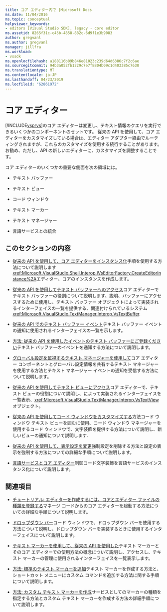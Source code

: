 ```yaml
---
title: コア エディター内で |Microsoft Docs
ms.date: 11/04/2016
ms.topic: conceptual
helpviewer_keywords:
- editors [Visual Studio SDK], legacy - core editor
ms.assetid: 8265f31c-c45b-4858-882c-6d9f1e3b9083
author: gregvanl
ms.author: gregvanl
manager: jillfra
ms.workload:
- vssdk
ms.openlocfilehash: a188116b09b846e81023c239d64d6386c7f2c6ae
ms.sourcegitcommit: 94b3a052fb1229c7e7f8804b09c1d403385c7630
ms.translationtype: MT
ms.contentlocale: ja-JP
ms.lasthandoff: 04/23/2019
ms.locfileid: "62861972"
---
```

# <a name="inside-the-core-editor"></a>コア エディター
[!INCLUDE[vsprvs](../code-quality/includes/vsprvs_md.md)]のコア エディターは変更し、テキスト情報のクエリを実行できるいくつかのコンポーネントのセットです。 従来の API を使用して、コア エディターをカスタマイズしている場合は、エディター アダプター経由でルーティングされますが、これらのカスタマイズを使用する続行することがあります。 お勧め、ただし、API の新しいエディターに、カスタマイズを調整することです。

 コア エディターのいくつかの重要な側面を次の領域には。

- テキスト バッファー

- テキスト ビュー

- コード ウィンドウ

- テキスト マーカー

- テキスト マネージャー

- 言語サービスとの統合

## <a name="in-this-section"></a>このセクションの内容
- [従来の API を使用して、コア エディターをインスタンス化](../extensibility/instantiating-the-core-editor-by-using-the-legacy-api.md)手順を使用する方法について説明します<xref:Microsoft.VisualStudio.Shell.Interop.IVsEditorFactory.CreateEditorInstance%2A>エディター、コアのインスタンスを作成します。

- [従来の API を使用してテキスト バッファーへのアクセス](../extensibility/accessing-the-text-buffer-by-using-the-legacy-api.md)コア エディターでテキスト バッファーの役割について説明します、説明、バッファーにアクセスするために使用し、テキスト バッファー オブジェクトによって実装されるインターフェイスの一覧を提供する、関連付けられているシステム<xref:Microsoft.VisualStudio.TextManager.Interop.VsTextBuffer>.

- [従来の API でのテキスト バッファー イベント](../extensibility/text-buffer-events-in-the-legacy-api.md)テキスト バッファー イベントの通知に使用されるインターフェイスの一覧を示します。

- [方法: 従来の API を使用したイベントのテキスト バッファーにご登録ください](../extensibility/how-to-register-for-text-buffer-events-with-the-legacy-api.md)テキスト バッファーのイベントを通知する方法について説明します。

- [グローバル設定を監視するテキスト マネージャーを使用して](../extensibility/using-the-text-manager-to-monitor-global-settings.md)コア エディター コンポーネントとグローバル設定情報を共有するテキスト マネージャーを使用する方法とテキスト マネージャー イベントの通知を受信する方法について説明します。

- [従来の API を使用してテキスト ビューにアクセス](../extensibility/accessing-thetext-view-by-using-the-legacy-api.md)コア エディターで、テキスト ビューの役割について説明し、によって実装されるインターフェイスを一覧表示、<xref:Microsoft.VisualStudio.TextManager.Interop.VsTextView>オブジェクト。

- [従来の API を使用してコード ウィンドウをカスタマイズする](../extensibility/customizing-code-windows-by-using-the-legacy-api.md)方法コード ウィンドウ テキスト ビューを囲むに使用、コード ウィンドウ マネージャーを使用するコード ウィンドウで、文字装飾を提供する方法について説明し、新しいビューの通知について説明します.

- [従来の API を使用して、表示設定を変更](../extensibility/changing-view-settings-by-using-the-legacy-api.md)強制設定を削除する方法と設定の表示を強制する方法についての詳細な手順について説明します。

- [言語サービスとコア エディター](../extensibility/language-services-and-the-core-editor.md)制御コード文字装飾を言語サービスのインスタンス化について説明します。

## <a name="related-sections"></a>関連項目
- [チュートリアル: エディターを作成するには、コアとエディター ファイルの種類を登録する](../extensibility/walkthrough-creating-a-core-editor-and-registering-an-editor-file-type.md)マネージ コードからのコア エディターを起動する方法についての詳細な手順について説明します。

- [ドロップダウン バー](../extensibility/drop-down-bar.md)コード ウィンドウで、ドロップダウン バーを使用する方法について説明し、ドロップダウン バーを実装するときに使用するインターフェイスについて説明します。

- [テキスト マーカーを使用して、従来の API を使用した](../extensibility/using-text-markers-with-the-legacy-api.md)テキスト マーカーとそのコア エディターでの使用方法の概念について説明し、アクセスし、テキスト マーカーの管理に使用されるインターフェイスを一覧表示します。

- [方法: 標準のテキスト マーカーを追加](../extensibility/how-to-add-standard-text-markers.md)テキスト マーカーを作成する方法と、ショートカット メニューにカスタム コマンドを追加する方法に関する手順について説明します。

- [方法: カスタム テキスト マーカーを作成](../extensibility/how-to-create-custom-text-markers.md)サービスとしてのマーカーの種類を指定する方法とカスタム テキスト マーカーを作成する方法の詳細手順について説明します。